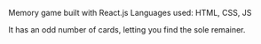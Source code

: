 Memory game built with React.js
Languages used: HTML, CSS, JS

It has an odd number of cards, letting you find the sole remainer. 

